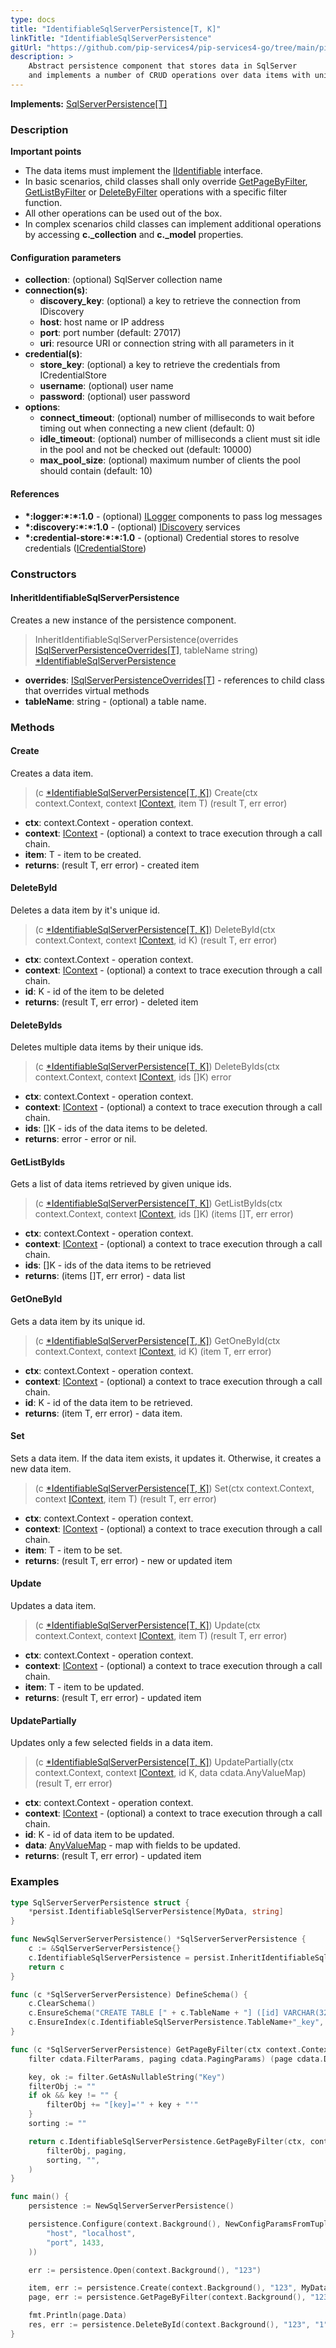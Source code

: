 ```yaml
---
type: docs
title: "IdentifiableSqlServerPersistence[T, K]"
linkTitle: "IdentifiableSqlServerPersistence"
gitUrl: "https://github.com/pip-services4/pip-services4-go/tree/main/pip-services4-sqlserver-go"
description: >
    Abstract persistence component that stores data in SqlServer
    and implements a number of CRUD operations over data items with unique ids.
---
```


**Implements:** [SqlServerPersistence[T]](../sqlserver_persistence)


### Description

**Important points**
    
- The data items must implement the [IIdentifiable](../../../commons/data/iidentifiable) interface. 
- In basic scenarios, child classes shall only override [GetPageByFilter](../sqlserver_persistence/#getpagebyfilter), [GetListByFilter](../sqlserver_persistence/#getlistbyfilter) or [DeleteByFilter](../sqlserver_persistence/#deletebyfilter) operations with a specific filter function.
- All other operations can be used out of the box. 
- In complex scenarios child classes can implement additional operations by accessing **c._collection** and **c._model** properties.

#### Configuration parameters

- **collection**:               (optional) SqlServer collection name
- **connection(s)**:
	- **discovery_key**:        (optional) a key to retrieve the connection from IDiscovery
	- **host**:                 host name or IP address
	- **port**:                 port number (default: 27017)
	- **uri**:                  resource URI or connection string with all parameters in it
- **credential(s)**:
	- **store_key**:            (optional) a key to retrieve the credentials from ICredentialStore
	- **username**:             (optional) user name
	- **password**:             (optional) user password
- **options**:
	- **connect_timeout**:      (optional) number of milliseconds to wait before timing out when connecting a new client (default: 0)
	- **idle_timeout**:         (optional) number of milliseconds a client must sit idle in the pool and not be checked out (default: 10000)
	- **max_pool_size**:        (optional) maximum number of clients the pool should contain (default: 10)


#### References
- **\*:logger:\*:\*:1.0** - (optional) [ILogger](../../../observability/log/ilogger) components to pass log messages
- **\*:discovery:\*:\*:1.0** - (optional) [IDiscovery](../../../config/connect/idiscovery) services
- **\*:credential-store:\*:\*:1.0** - (optional) Credential stores to resolve credentials ([ICredentialStore](../../../config/auth/icredential_store))


### Constructors

#### InheritIdentifiableSqlServerPersistence
Creates a new instance of the persistence component.

> InheritIdentifiableSqlServerPersistence(overrides [ISqlServerPersistenceOverrides[T]](../isqlserver_persistence_overrides), tableName string) [*IdentifiableSqlServerPersistence]()

- **overrides**: [ISqlServerPersistenceOverrides[T]](../isqlserver_persistence_overrides) - references to child class that overrides virtual methods
- **tableName**: string - (optional) a table name.


### Methods

#### Create
Creates a data item.

> (c [*IdentifiableSqlServerPersistence[T, K]]()) Create(ctx context.Context, context [IContext](../../../components/context/icontext), item T) (result T, err error)

- **ctx**: context.Context - operation context.
- **context**: [IContext](../../../components/context/icontext) - (optional) a context to trace execution through a call chain.
- **item**: T - item to be created.
- **returns**: (result T, err error) - created item


#### DeleteById
Deletes a data item by it's unique id.

> (c [*IdentifiableSqlServerPersistence[T, K]]()) DeleteById(ctx context.Context, context [IContext](../../../components/context/icontext), id K) (result T, err error)

- **ctx**: context.Context - operation context.
- **context**: [IContext](../../../components/context/icontext) - (optional) a context to trace execution through a call chain.
- **id**: K - id of the item to be deleted
- **returns**: (result T, err error) - deleted item


#### DeleteByIds
Deletes multiple data items by their unique ids.

> (c [*IdentifiableSqlServerPersistence[T, K]]()) DeleteByIds(ctx context.Context, context [IContext](../../../components/context/icontext), ids []K) error

- **ctx**: context.Context - operation context.
- **context**: [IContext](../../../components/context/icontext) - (optional) a context to trace execution through a call chain.
- **ids**: []K - ids of the data items to be deleted.
- **returns**: error - error or nil.


#### GetListByIds
Gets a list of data items retrieved by given unique ids.

> (c [*IdentifiableSqlServerPersistence[T, K]]()) GetListByIds(ctx context.Context, context [IContext](../../../components/context/icontext), ids []K) (items []T, err error)

- **ctx**: context.Context - operation context.
- **context**: [IContext](../../../components/context/icontext) - (optional) a context to trace execution through a call chain.
- **ids**: []K - ids of the data items to be retrieved
- **returns**: (items []T, err error) - data list


#### GetOneById
Gets a data item by its unique id.

> (c [*IdentifiableSqlServerPersistence[T, K]]()) GetOneById(ctx context.Context, context [IContext](../../../components/context/icontext), id K) (item T, err error)

- **ctx**: context.Context - operation context.
- **context**: [IContext](../../../components/context/icontext) - (optional) a context to trace execution through a call chain.
- **id**: K - id of the data item to be retrieved.
- **returns**: (item T, err error) - data item.


#### Set
Sets a data item. If the data item exists, it updates it.
Otherwise, it creates a new data item.

> (c [*IdentifiableSqlServerPersistence[T, K]]()) Set(ctx context.Context, context [IContext](../../../components/context/icontext), item T) (result T, err error)

- **ctx**: context.Context - operation context.
- **context**: [IContext](../../../components/context/icontext) - (optional) a context to trace execution through a call chain.
- **item**: T - item to be set.
- **returns**: (result T, err error) - new or updated item


#### Update
Updates a data item.

> (c [*IdentifiableSqlServerPersistence[T, K]]()) Update(ctx context.Context, context [IContext](../../../components/context/icontext), item T) (result T, err error)

- **ctx**: context.Context - operation context.
- **context**: [IContext](../../../components/context/icontext) - (optional) a context to trace execution through a call chain.
- **item**: T - item to be updated.
- **returns**: (result T, err error) - updated item


#### UpdatePartially
Updates only a few selected fields in a data item.

> (c [*IdentifiableSqlServerPersistence[T, K]]()) UpdatePartially(ctx context.Context, context [IContext](../../../components/context/icontext), id K, data cdata.AnyValueMap) (result T, err error)

- **ctx**: context.Context - operation context.
- **context**: [IContext](../../../components/context/icontext) - (optional) a context to trace execution through a call chain.
- **id**: K - id of data item to be updated.
- **data**: [AnyValueMap](../../../commons/data/any_value_map) - map with fields to be updated.
- **returns**: (result T, err error) - updated item 

### Examples
```go
type SqlServerServerPersistence struct {
	*persist.IdentifiableSqlServerPersistence[MyData, string]
}

func NewSqlServerServerPersistence() *SqlServerServerPersistence {
	c := &SqlServerServerPersistence{}
	c.IdentifiableSqlServerPersistence = persist.InheritIdentifiableSqlServerPersistence[MyData, string](c, "mydata")
	return c
}

func (c *SqlServerServerPersistence) DefineSchema() {
	c.ClearSchema()
	c.EnsureSchema("CREATE TABLE [" + c.TableName + "] ([id] VARCHAR(32) PRIMARY KEY, [key] VARCHAR(50), [content] VARCHAR(MAX))")
	c.EnsureIndex(c.IdentifiableSqlServerPersistence.TableName+"_key", map[string]string{"key": "1"}, map[string]string{"unique": "true"})
}

func (c *SqlServerServerPersistence) GetPageByFilter(ctx context.Context, context IContext,
	filter cdata.FilterParams, paging cdata.PagingParams) (page cdata.DataPage[MyData], err error) {

	key, ok := filter.GetAsNullableString("Key")
	filterObj := ""
	if ok && key != "" {
		filterObj += "[key]='" + key + "'"
	}
	sorting := ""

	return c.IdentifiableSqlServerPersistence.GetPageByFilter(ctx, context,
		filterObj, paging,
		sorting, "",
	)
}

func main() {
	persistence := NewSqlServerServerPersistence()

	persistence.Configure(context.Background(), NewConfigParamsFromTuples(
		"host", "localhost",
		"port", 1433,
	))

	err := persistence.Open(context.Background(), "123")

	item, err := persistence.Create(context.Background(), "123", MyData{Id: "1", Name: "ABC"})
	page, err := persistence.GetPageByFilter(context.Background(), "123", *NewFilterParamsFromTuples("name", "ABC"), nil)

	fmt.Println(page.Data)
	res, err := persistence.DeleteById(context.Background(), "123", "1")
}
```

